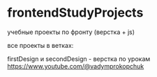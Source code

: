 # frontendStudyProjects
учебные проекты по фронту (верстка + js)

все проекты в ветках:

firstDesign и secondDesign - верстка по урокам https://www.youtube.com/@vadymprokopchuk
